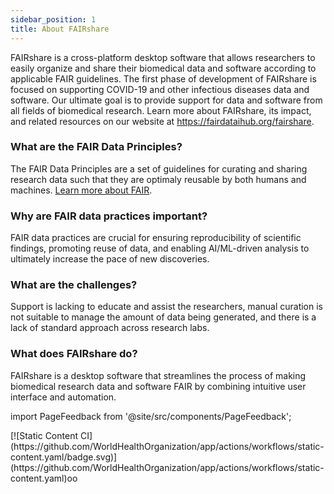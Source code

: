 ```yaml
---
sidebar_position: 1
title: About FAIRshare
---
```


FAIRshare is a cross-platform desktop software that allows researchers to easily organize and share their biomedical data and software according to applicable FAIR guidelines. The first phase of development of FAIRshare is focused on supporting COVID-19 and other infectious diseases data and software. Our ultimate goal is to provide support for data and software from all fields of biomedical research. Learn more about FAIRshare, its impact, and related resources on our website at https://fairdataihub.org/fairshare.

### What are the FAIR Data Principles?

The FAIR Data Principles are a set of guidelines for curating and sharing research data such that they are optimaly reusable by both humans and machines. [Learn more about FAIR](https://www.nature.com/articles/sdata201618).

### Why are FAIR data practices important?

FAIR data practices are crucial for ensuring reproducibility of scientific findings, promoting reuse of data, and enabling AI/ML-driven analysis to ultimately increase the pace of new discoveries.

### What are the challenges?

Support is lacking to educate and assist the researchers, manual curation is not suitable to manage the amount of data being generated, and there is a lack of standard approach across research labs.

### What does FAIRshare do?

FAIRshare is a desktop software that streamlines the process of making biomedical research data and software FAIR by combining intuitive user interface and automation.

import PageFeedback from '@site/src/components/PageFeedback';

<PageFeedback />
[![Static Content CI](https://github.com/WorldHealthOrganization/app/actions/workflows/static-content.yaml/badge.svg)](https://github.com/WorldHealthOrganization/app/actions/workflows/static-content.yaml)oo
